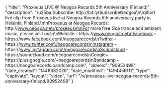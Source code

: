 {
    "title": "Proxeeus LIVE @ Neogoa Records 5th Anniversary (Finland)",
    "description": "\u25ba Subscribe: http:\/\/bit.ly\/SubscribeNeogoa\n\nShort live clip from Proxeeus live at Neogoa Records 5th anniversary party in Helsinki, Finland.\n\nProxeeus at Neogoa Records: http:\/\/www.neogoa.net\/proxeeus\n\nFor more free Goa trance and ambient music, please visit us:\n\nWebsite - https:\/\/www.neogoa.net\nFacebook - https:\/\/www.facebook.com\/neogoarecords\nTwitter - https:\/\/www.twitter.com\/neogoarecords\nInstagram - https:\/\/www.instagram.com\/neogoarecords\nSoundcloud - https:\/\/soundcloud.com\/neogoarecords\nGoogle+ - https:\/\/plus.google.com\/+neogoarecords\nBandcamp - https:\/\/neogoarecords.bandcamp.com",
    "videoid": "90952498",
    "date_created": "1448382020",
    "date_modified": "1494456111",
    "type": "captivate",
    "layout": "video",
    "url": "\/v\/proxeeus-live-neogoa-records-5th-anniversary-finland\/90952498"
}